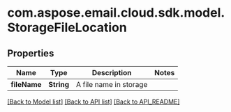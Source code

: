 
# com.aspose.email.cloud.sdk.model.StorageFileLocation

## Properties
Name | Type | Description | Notes
------------ | ------------- | ------------- | -------------
**fileName** | **String** | A file name in storage | 


[[Back to Model list]](API_README.md#documentation-for-models) [[Back to API list]](API_README.md#documentation-for-api-endpoints) [[Back to API_README]](API_README.md)

